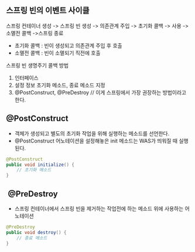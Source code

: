 ## 스프링 빈의 이벤트 사이클
스프링 컨테이너 생성 -> 스프링 빈 생성 -> 의존관계 주입 -> 초기화 콜백 -> 사용 -> 소멸전 콜백 ->스프링 종료

- 초기화 콜백 : 빈이 생성되고 의존관계 주입 후 호출
- 소멸전 콜백 : 빈이 소멸되기 직전에 호출

스프링 빈 생명주기 콜백 방법
1. 인터페이스
2. 설정 정보 초기화 메소드, 종료 메소드 지정
3. @PostConstruct, @PreDestroy  // 이게 스프링에서 가장 권장하는 방법이라고 한다.



## @PostConstruct
- 객체가 생성되고 별도의 초기화 작업을 위해 실행하는 메소드를 선언한다.
- @PostConstruct 어노테이션을 설정해놓은 init 메소드는 WAS가 띄워질 때 실행된다.

```java
@PostConstruct  
public void initialize() {  
    // 초기화 메소드  
}
```


##  @PreDestroy
- 스프링 컨테이너에서 스프링 빈을 제거하는 작업전에 하는 메소드 위에 사용하는 어노테이션

```java
@PreDestroy 
public void destroy() { 
	// 종료 메소드
}
```

